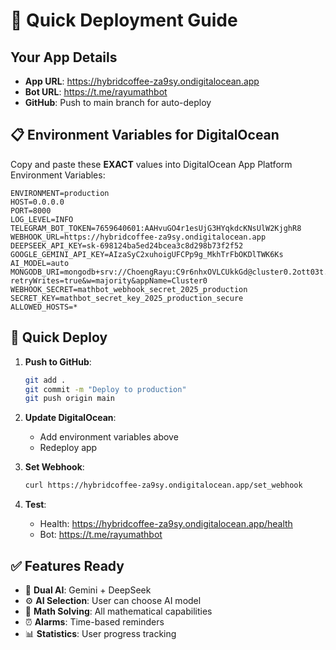 # 🚀 Quick Deployment Guide

## Your App Details
- **App URL**: https://hybridcoffee-za9sy.ondigitalocean.app
- **Bot URL**: https://t.me/rayumathbot
- **GitHub**: Push to main branch for auto-deploy

## 📋 Environment Variables for DigitalOcean

Copy and paste these **EXACT** values into DigitalOcean App Platform Environment Variables:

```
ENVIRONMENT=production
HOST=0.0.0.0
PORT=8000
LOG_LEVEL=INFO
TELEGRAM_BOT_TOKEN=7659640601:AAHvuGO4r1esUjG3HYqkdcKNsUlW2KjghR8
WEBHOOK_URL=https://hybridcoffee-za9sy.ondigitalocean.app
DEEPSEEK_API_KEY=sk-698124ba5ed24bcea3c8d298b73f2f52
GOOGLE_GEMINI_API_KEY=AIzaSyC2xuhoigUFCPp9g_MkhTrFbOKDlTWK6Ks
AI_MODEL=auto
MONGODB_URI=mongodb+srv://ChoengRayu:C9r6nhxOVLCUkkGd@cluster0.2ott03t.mongodb.net/?retryWrites=true&w=majority&appName=Cluster0
WEBHOOK_SECRET=mathbot_webhook_secret_2025_production
SECRET_KEY=mathbot_secret_key_2025_production_secure
ALLOWED_HOSTS=*
```

## 🚀 Quick Deploy

1. **Push to GitHub**:
   ```bash
   git add .
   git commit -m "Deploy to production"
   git push origin main
   ```

2. **Update DigitalOcean**:
   - Add environment variables above
   - Redeploy app

3. **Set Webhook**:
   ```bash
   curl https://hybridcoffee-za9sy.ondigitalocean.app/set_webhook
   ```

4. **Test**:
   - Health: https://hybridcoffee-za9sy.ondigitalocean.app/health
   - Bot: https://t.me/rayumathbot

## ✅ Features Ready

- 🤖 **Dual AI**: Gemini + DeepSeek
- ⚙️ **AI Selection**: User can choose AI model
- 🧮 **Math Solving**: All mathematical capabilities
- ⏰ **Alarms**: Time-based reminders
- 📊 **Statistics**: User progress tracking
